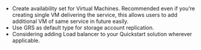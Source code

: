 <br>
<ul>
  <li>Create availability set for Virtual Machines.  Recommended even if you&rsquo;re creating single VM delivering the service, this  allows users to add additional VM of same service in future easily.</li>
  <li>Use GRS as default type for storage account  replication.</li>
  <li>Considering adding Load balancer to your Quickstart  solution wherever applicable.&nbsp; </li>
</ul>
